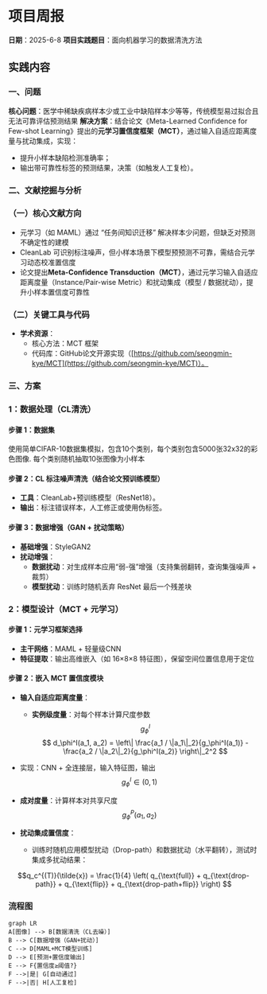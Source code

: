 # 项目周报

**日期**：2025-6-8
**项目实践题目**：面向机器学习的数据清洗方法

## 实践内容
### 一、问题
**核心问题**：医学中稀缺疾病样本少或工业中缺陷样本少等等，传统模型易过拟合且无法可靠评估预测结果
**解决方案**：结合论文《Meta-Learned Confidence for Few-shot Learning》提出的**元学习置信度框架（MCT）**，通过输入自适应距离度量与扰动集成，实现：
*   提升小样本缺陷检测准确率；
*   输出带可靠性标签的预测结果，决策（如触发人工复检）。

### 二、文献挖掘与分析
### （一）核心文献方向
*   元学习（如 MAML）通过 “任务间知识迁移” 解决样本少问题，但缺乏对预测不确定性的建模
*   CleanLab 可识别标注噪声，但小样本场景下模型预预测不可靠，需结合元学习动态校准置信度
*   论文提出**Meta-Confidence Transduction（MCT）**，通过元学习输入自适应距离度量（Instance/Pair-wise Metric）和扰动集成（模型 / 数据扰动），提升小样本置信度可靠性

### （二）关键工具与代码
*   **学术资源**：
    *   核心方法：MCT 框架
    *   代码库：GitHub论文开源实现（[https://github.com/seongmin-kye/MCT](https://github.com/seongmin-kye/MCT)）。

### 三、方案
### 1：数据处理（CL清洗）
#### 步骤 1：数据集
使用简单CIFAR-10数据集模拟，包含10个类别，每个类别包含5000张32x32的彩色图像.
每个类别随机抽取10张图像为小样本

#### 步骤 2：CL 标注噪声清洗（结合论文预训练模型）
*   **工具**：CleanLab+预训练模型（ResNet18）。
*   **输出**：标注错误样本，人工修正或使用伪标签。

#### 步骤 3：数据增强（GAN + 扰动策略）
*   **基础增强**：StyleGAN2
*   **扰动增强**：
    *   **数据扰动**：对生成样本应用“弱-强”增强（支持集弱翻转，查询集强噪声 + 裁剪）
    *   **模型扰动**：训练时随机丢弃 ResNet 最后一个残差块


### 2：模型设计（MCT + 元学习）
#### 步骤 1：元学习框架选择
*   **主干网络**：MAML + 轻量级CNN
*   **特征提取**：输出高维嵌入（如 16×8×8 特征图），保留空间位置信息用于定位
#### 步骤 2：嵌入 MCT 置信度模块&#xA;
*   **输入自适应距离度量**：
    * **实例级度量**：对每个样本计算尺度参数 
      $$
      g_\phi^I
      $$
$$
d_\phi^I(a_1, a_2) = \left\| \frac{a_1 / \|a_1\|_2}{g_\phi^I(a_1)} - \frac{a_2 / \|a_2\|_2}{g_\phi^I(a_2)} \right\|_2^2
$$

* 实现：CNN + 全连接层，输入特征图，输出 
  $$
  g_\phi^I \in (0,1)
  $$

* **成对度量**：计算样本对共享尺度 
  $$
  g_\phi^P(a_1, a_2)
  $$

*   **扰动集成置信度**：
    
    *   训练时随机应用模型扰动（Drop-path）和数据扰动（水平翻转），测试时集成多扰动结果：
```math
q_c^{(T)}(\tilde{x}) = \frac{1}{4} \left( q_{\text{full}} + q_{\text{drop-path}} + q_{\text{flip}} + q_{\text{drop-path+flip}} \right)  
```  


### 流程图
```mermaid
graph LR  
A[图像] --> B[数据清洗（CL去噪）]  
B --> C[数据增强（GAN+扰动）]  
C --> D[MAML+MCT模型训练]  
D --> E[预测+置信度输出]  
E --> F{置信度≥阈值?}  
F -->|是| G[自动通过]  
F -->|否| H[人工复检]  
```
